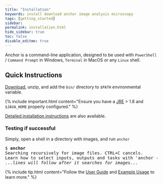 ```yaml
---
title: "Installation"
keywords: install download anchor image analysis microscopy
tags: [getting_started]
sidebar:
permalink: installation.html
hide_sidebar: true
toc: false
disable_editme: true
---
```


Anchor is a command-line application, designed to be used with `PowerShell` / `Command Prompt` in Windows, `Terminal` in MacOS or any `Linux` shell.

## Quick Instructions

[Download](download.html), unzip, and add the `bin/` directory to `$PATH` environmental variable.

{% include important.html content="Ensure you have a [JRE](https://www.java.com/download)  > 1.8 and `$JAVA_HOME` properly configured." %}

[Detailed installation instructions](installation_detailed.html) are also available.

### Testing if successful

Simply, open a shell in a directory with images, and run `anchor`

<pre class="commandLine">
$ <b>anchor</b>
Searching recursively for image files. CTRL+C cancels.
Learn how to select inputs, outputs and tasks with 'anchor -h'.
<i>...lines will follow after it searches for images...</i>
</pre>

{% include tip.html content="Follow the [User Guide](/user_guide.html) and [Example Usage](/user_guide_examples.html) to learn more." %}


